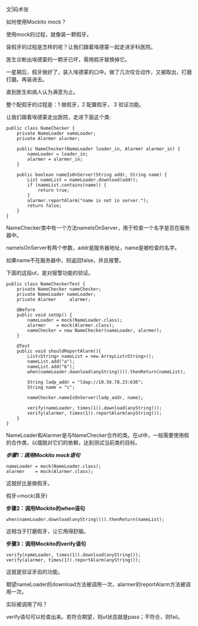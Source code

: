 文|码术张

如何使用Mockito mock？

使用mock的过程，就像装一颗假牙。

装假牙的过程是怎样的呢？让我们跟着埃德蒙一起走进牙科医院。

医生诊断出埃德蒙的一颗牙已坏，需用假牙替换掉它。

一星期后，假牙做好了，装入埃德蒙的口中。做了几次咬合动作，又被取出，打磨打磨。再装进去。

直到医生和病人认为满意为止。

整个配假牙的过程是：1 做假牙，2 配置假牙， 3 验证功能。

让我们跟着埃德蒙走出医院，走进下面这个类:

```
public class NameChecker {
    private NameLoader nameLoader;
    private Alarmer alarmer;
    
    public NameChecker(NameLoader loader_in, Alarmer alarmer_in) {
        nameLoader = loader_in;
        alarmer = alarmer_in;
    }

    public boolean nameIsOnServer(String addr, String name) {
        List nameList = nameLoader.download(addr);
        if (nameList.contains(name)) {
            return true;
        }
        alarmer.reportAlarm("name is not in server.");
        return false;
    }
}
```

NameChecker类中有一个方法nameIsOnServer，用于检查一个名字是否在服务器中。

nameIsOnServer有两个参数，addr是服务器地址，name是被检查的名字。

如果name不在服务器中，则返回false，并且报警。

下面的这段ut，是对报警功能的验证。

```
public class NameCheckerTest {
    private NameChecker nameChecker;
    private NameLoader nameLoader;
    private Alarmer     alarmer;

    @Before
    public void setUp() {
        nameLoader = mock(NameLoader.class);
        alarmer    = mock(Alarmer.class);
        nameChecker = new NameChecker(nameLoader, alarmer);
    }

    @Test
    public void shouldReportAlarm(){
        List<String> nameList = new ArrayList<String>();
        nameList.add("a");
        nameList.add("b");
        when(nameLoader.download(anyString())).thenReturn(nameList);

        String ladp_addr = "ldap://10.56.78.23:636";
        String name = "c";

        nameChecker.nameIsOnServer(ladp_addr, name);
        
        verify(nameLoader, times(1)).download(anyString());
        verify(alarmer, times(1)).reportAlarm(anyString());
    }
}
```

NameLoader和Alarmer是与NameChecker合作的类。在ut中，一般需要使用假的合作类，以摆脱对它们的依赖，达到测试当前类的目标。

***步骤1：调用Mockito mock语句***

```
nameLoader = mock(NameLoader.class);
alarmer    = mock(Alarmer.class);
```

这就好比是做假牙。

假牙=mock(真牙)

**步骤2：调用Mockito的when语句**

`when(nameLoader.download(anyString())).thenReturn(nameList);`

这相当于打磨假牙，让它用得舒服。

**步骤3：调用Mockito的verify语句**

```
verify(nameLoader, times(1)).download(anyString());
verify(alarmer, times(1)).reportAlarm(anyString());
```

这就是验证牙齿的功能。

期望nameLoader的download方法被调用一次，alarmer的reportAlarm方法被调用一次。

实际被调用了吗？

verify语句可以检查出来。若符合期望，则ut状态就是pass；不符合，则fail。













